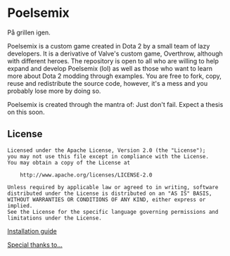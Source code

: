# Poelsemix
På grillen igen.

Poelsemix is a custom game created in Dota 2 by a small team of lazy developers. It is a derivative of Valve's custom game, Overthrow, although with different heroes. The repository is open to all who are willing to help expand and develop Poelsemix (lol) as well as those who want to learn more about Dota 2 modding through examples. You are free to fork, copy, reuse and redistribute the source code, however, it's a mess and you probably lose more by doing so.

Poelsemix is created through the mantra of: Just don't fail. Expect a thesis on this soon.

## License

```
Licensed under the Apache License, Version 2.0 (the "License");
you may not use this file except in compliance with the License.
You may obtain a copy of the License at

    http://www.apache.org/licenses/LICENSE-2.0

Unless required by applicable law or agreed to in writing, software
distributed under the License is distributed on an "AS IS" BASIS,
WITHOUT WARRANTIES OR CONDITIONS OF ANY KIND, either express or implied.
See the License for the specific language governing permissions and
limitations under the License.
```

[Installation guide](docs/setup/install.md)

[Special thanks to...](credits.md)
